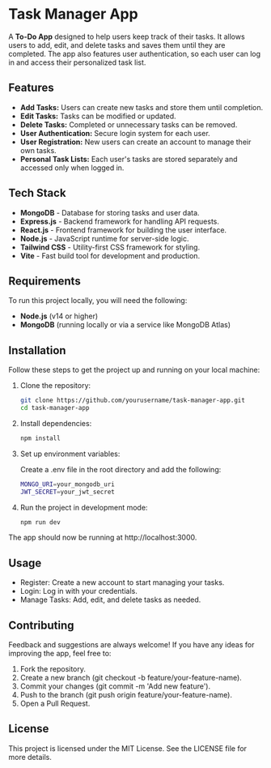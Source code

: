 # Task Manager App

A **To-Do App** designed to help users keep track of their tasks. It allows users to add, edit, and delete tasks and saves them until they are completed. The app also features user authentication, so each user can log in and access their personalized task list.

## Features

- **Add Tasks:** Users can create new tasks and store them until completion.
- **Edit Tasks:** Tasks can be modified or updated.
- **Delete Tasks:** Completed or unnecessary tasks can be removed.
- **User Authentication:** Secure login system for each user.
- **User Registration:** New users can create an account to manage their own tasks.
- **Personal Task Lists:** Each user's tasks are stored separately and accessed only when logged in.

## Tech Stack

- **MongoDB** - Database for storing tasks and user data.
- **Express.js** - Backend framework for handling API requests.
- **React.js** - Frontend framework for building the user interface.
- **Node.js** - JavaScript runtime for server-side logic.
- **Tailwind CSS** - Utility-first CSS framework for styling.
- **Vite** - Fast build tool for development and production.

## Requirements

To run this project locally, you will need the following:

- **Node.js** (v14 or higher)
- **MongoDB** (running locally or via a service like MongoDB Atlas)

## Installation

Follow these steps to get the project up and running on your local machine:

1. Clone the repository:

   ```bash
   git clone https://github.com/yourusername/task-manager-app.git
   cd task-manager-app

2. Install dependencies:
   ```bash
   npm install

3. Set up environment variables:

   Create a .env file in the root directory and add the following:
   ```bash
   MONGO_URI=your_mongodb_uri
   JWT_SECRET=your_jwt_secret

4. Run the project in development mode:
   ```bash
   npm run dev
The app should now be running at http://localhost:3000.

## Usage
- Register: Create a new account to start managing your tasks.
- Login: Log in with your credentials.
- Manage Tasks: Add, edit, and delete tasks as needed.

## Contributing
Feedback and suggestions are always welcome! If you have any ideas for improving the app, feel free to:

1. Fork the repository.
2. Create a new branch (git checkout -b feature/your-feature-name).
3. Commit your changes (git commit -m 'Add new feature').
4. Push to the branch (git push origin feature/your-feature-name).
5. Open a Pull Request.

## License
This project is licensed under the MIT License. See the LICENSE file for more details.
